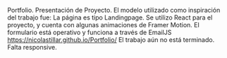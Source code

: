 Portfolio.
Presentación de Proyecto.
El modelo utilizado como inspiración del trabajo fue:
La página es tipo Landingpage.
Se utilizo React para el proyecto, y cuenta con algunas animaciones de Framer Motion.
El formulario está operativo y funciona a través de EmailJS
https://nicolastillar.github.io/Portfolio/
El trabajo aún no está terminado. Falta responsive.
